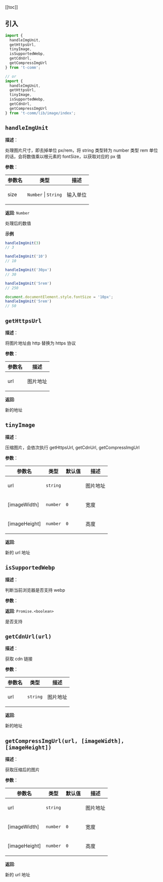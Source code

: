 [[toc]]

<h2>引入</h2>

```ts
import {
  handleImgUnit,
  getHttpsUrl,
  tinyImage,
  isSupportedWebp,
  getCdnUrl,
  getCompressImgUrl
} from 't-comm';

// or
import {
  handleImgUnit,
  getHttpsUrl,
  tinyImage,
  isSupportedWebp,
  getCdnUrl,
  getCompressImgUrl
} from 't-comm/lib/image/index';
```


## `handleImgUnit` 


**描述**：<p>处理图片尺寸，即去掉单位 px/rem，将 string 类型转为 number 类型
rem 单位的话，会将数值乘以根元素的 fontSize，以获取对应的 px 值</p>

**参数**：


| 参数名 | 类型 | 描述 |
| --- | --- | --- |
| size | <code>Number</code> \| <code>String</code> | <p>输入单位</p> |

**返回**: <code>Number</code><br>

<p>处理后的数值</p>

**示例**

```typescript
handleImgUnit(3)
// 3

handleImgUnit('10')
// 10

handleImgUnit('30px')
// 30

handleImgUnit('5rem')
// 250

document.documentElement.style.fontSize = '10px';
handleImgUnit('5rem')
// 50
```
<a name="getHttpsUrl"></a>

## `getHttpsUrl` 


**描述**：<p>将图片地址由 http 替换为 https 协议</p>

**参数**：


| 参数名 | 描述 |
| --- | --- |
| url | <p>图片地址</p> |

**返回**: <p>新的地址</p>

<a name="tinyImage"></a>

## `tinyImage` 


**描述**：<p>压缩图片，会依次执行 getHttpsUrl, getCdnUrl, getCompressImgUrl</p>

**参数**：


| 参数名 | 类型 | 默认值 | 描述 |
| --- | --- | --- | --- |
| url | <code>string</code> |  | <p>图片地址</p> |
| [imageWidth] | <code>number</code> | <code>0</code> | <p>宽度</p> |
| [imageHeight] | <code>number</code> | <code>0</code> | <p>高度</p> |

**返回**: <p>新的 url 地址</p>

<a name="isSupportedWebp"></a>

## `isSupportedWebp` 


**描述**：<p>判断当前浏览器是否支持 webp</p>

**参数**：

**返回**: <code>Promise.&lt;boolean&gt;</code><br>

<p>是否支持</p>

<a name="getCdnUrl"></a>

## `getCdnUrl(url)` 


**描述**：<p>获取 cdn 链接</p>

**参数**：


| 参数名 | 类型 | 描述 |
| --- | --- | --- |
| url | <code>string</code> | <p>图片地址</p> |

**返回**: <p>新的地址</p>

<a name="getCompressImgUrl"></a>

## `getCompressImgUrl(url, [imageWidth], [imageHeight])` 


**描述**：<p>获取压缩后的图片</p>

**参数**：


| 参数名 | 类型 | 默认值 | 描述 |
| --- | --- | --- | --- |
| url | <code>string</code> |  | <p>图片地址</p> |
| [imageWidth] | <code>number</code> | <code>0</code> | <p>宽度</p> |
| [imageHeight] | <code>number</code> | <code>0</code> | <p>高度</p> |

**返回**: <p>新的 url 地址</p>

